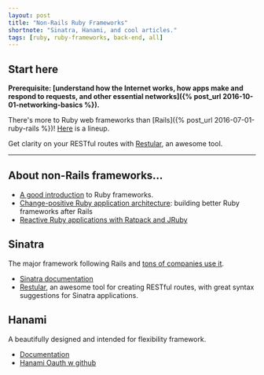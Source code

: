 ```yaml
---
layout: post
title: "Non-Rails Ruby Frameworks"
shortnote: "Sinatra, Hanami, and cool articles."
tags: [ruby, ruby-frameworks, back-end, all]
---
```


## Start here

**Prerequisite: [understand how the Internet works, how apps make and respond to requests, and other essential networks]({% post_url 2016-10-01-networking-basics %}).**

There's more to Ruby web frameworks than [Rails]({% post_url 2016-07-01-ruby-rails %})! [Here](https://www.icelab.com.au/notes/next-generation-ruby-web-apps-with-dry-rb-rom-rb-and-roda-reddotrubyconf-2016) is a lineup.

Get clarity on your RESTful routes with [Restular](http://www.restular.com/), an awesome tool.

<hr>

## About non-Rails frameworks...
* [A good introduction](http://blog.cloud66.com/cloud-66-for-rails-new-rack-frameworks-part-2/) to Ruby frameworks.
* [Change-positive Ruby application architecture](http://icelab.com.au/articles/a-change-positive-ruby-web-application-architecture/): building better Ruby frameworks after Rails
* [Reactive Ruby applications with Ratpack and JRuby](https://blog.heroku.com/reactive_ruby_building_real_time_apps_with_jruby_and_ratpack?c=7013A000000mLcUQAU=Display%20-%20Endemic%20-%C2%A0Cooper%20-%C2%A0Ruby%20-%20Blog%20-%20Real-Time-JRuby-Ratpack=display=cooperpress=blog=ruby)


## Sinatra
The major framework following Rails and [tons of companies use it](http://www.sinatrarb.com/wild.html).

* [Sinatra documentation](http://www.sinatrarb.com/intro.html)
* [Restular](http://www.restular.com/), an awesome tool for creating RESTful routes, with great syntax suggestions for Sinatra applications.

## Hanami
A beautifully designed and intended for flexibility framework.

* [Documentation](http://hanamirb.org/)
* [Hanami Oauth w github](http://codetunes.com/2016/hanami-with-oauth/)
